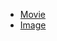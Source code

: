 - [Movie](https://qiita.com/hugehoge/items/aa0a6f5211d67878c0fe#%E7%94%BB%E5%83%8F%E3%82%92%E5%B0%8F%E3%81%95%E3%81%8F%E8%A1%A8%E7%A4%BA)
- [Image](https://docs.github.com/en/get-started/writing-on-github/working-with-advanced-formatting/organizing-information-with-tables)
